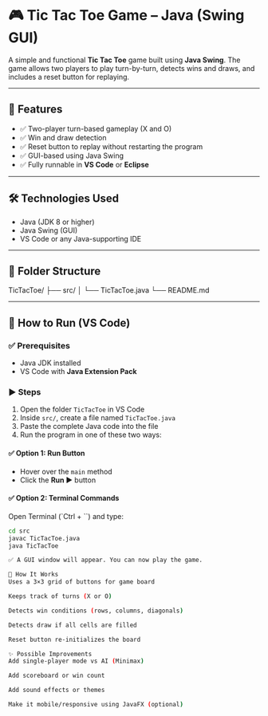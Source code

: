 # 🎮 Tic Tac Toe Game – Java (Swing GUI)

A simple and functional **Tic Tac Toe** game built using **Java Swing**. The game allows two players to play turn-by-turn, detects wins and draws, and includes a reset button for replaying.

---

## 🧩 Features

- ✅ Two-player turn-based gameplay (X and O)
- ✅ Win and draw detection
- ✅ Reset button to replay without restarting the program
- ✅ GUI-based using Java Swing
- ✅ Fully runnable in **VS Code** or **Eclipse**

---

## 🛠️ Technologies Used

- Java (JDK 8 or higher)
- Java Swing (GUI)
- VS Code or any Java-supporting IDE

---

## 📂 Folder Structure

TicTacToe/
├── src/
│ └── TicTacToe.java
└── README.md


---

## 🚀 How to Run (VS Code)

### ✅ Prerequisites

- Java JDK installed  
- VS Code with **Java Extension Pack**

### ▶️ Steps

1. Open the folder `TicTacToe` in VS Code  
2. Inside `src/`, create a file named `TicTacToe.java`
3. Paste the complete Java code into the file  
4. Run the program in one of these two ways:

#### ✅ Option 1: Run Button

- Hover over the `main` method
- Click the **Run ▶️** button

#### ✅ Option 2: Terminal Commands

Open Terminal (`Ctrl + ``) and type:
```bash
cd src
javac TicTacToe.java
java TicTacToe

✅ A GUI window will appear. You can now play the game.

🧠 How It Works
Uses a 3×3 grid of buttons for game board

Keeps track of turns (X or O)

Detects win conditions (rows, columns, diagonals)

Detects draw if all cells are filled

Reset button re-initializes the board

✨ Possible Improvements
Add single-player mode vs AI (Minimax)

Add scoreboard or win count

Add sound effects or themes

Make it mobile/responsive using JavaFX (optional)
